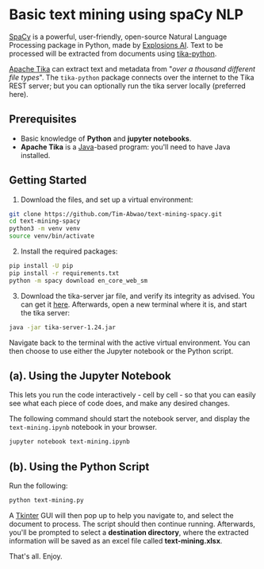 # Basic text mining using spaCy NLP
[SpaCy](https://spacy.io/) is a powerful, user-friendly, open-source Natural Language Processing package in Python, made by [Explosions AI](https://explosion.ai/). Text to be processed will be extracted from documents using [tika-python](https://github.com/chrismattmann/tika-python). 

[Apache Tika](http://tika.apache.org) can extract text and metadata from "*over a thousand different file types*". The `tika-python` package connects over the internet to the Tika REST server; but you can optionally run the tika server locally (preferred here).
 
## Prerequisites
- Basic knowledge of **Python** and **jupyter notebooks**.
- **Apache Tika** is a [Java]('https://www.java.com/en/')-based program: you'll need to have Java installed.

## Getting Started
1. Download the files, and set up a virtual environment:

``` bash
git clone https://github.com/Tim-Abwao/text-mining-spacy.git
cd text-mining-spacy
python3 -m venv venv
source venv/bin/activate
```

2. Install the required packages:

``` bash
pip install -U pip
pip install -r requirements.txt
python -m spacy download en_core_web_sm
```
3. Download the tika-server jar file, and verify its integrity as advised. You can get it [here](https://www.apache.org/dyn/closer.cgi/tika/tika-server-1.24.jar). Afterwards, open a new terminal where it is, and start the tika server:

```bash
java -jar tika-server-1.24.jar
```


Navigate back to the terminal with the active virtual environment. You can then choose to use either the Jupyter notebook or the Python script.

## (a). Using the Jupyter Notebook
This lets you run the code interactively - cell by cell -  so that you can easily see what each piece of code does, and make any desired changes.

The following command should start the notebook server, and display the `text-mining.ipynb` notebook in your browser.

``` bash
jupyter notebook text-mining.ipynb

```

## (b). Using the Python Script
Run the following:
``` bash
python text-mining.py

```

A [Tkinter](https://docs.python.org/3/library/tkinter.html#module-tkinter) GUI will then pop up to help you navigate to, and select the document to process. The script should then continue running. Afterwards, you'll be prompted to select a **destination directory**, where the extracted information will be saved as an excel file called **text-mining.xlsx**. 

That's all. Enjoy.
